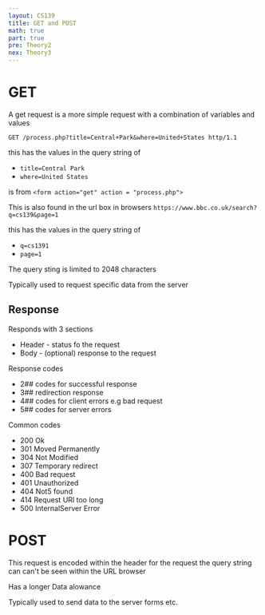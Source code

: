 ```yaml
---
layout: CS139
title: GET and POST
math: true
part: true
pre: Theory2
nex: Theory3
---
```

# GET
A get request is a more simple request with a combination of variables and values

`GET /process.php?title=Central+Park&where=United+States http/1.1`

this has the values in the query string of 
* `title=Central Park`
* `where=United States`

is from 
`<form action="get" action = "process.php">`

This is also found in the url box in browsers
`https://www.bbc.co.uk/search?q=cs139&page=1`

this has the values in the query string of 
* `q=cs1391`
* `page=1`

The query sting is limited to 2048 characters

Typically used to request specific data from the server
## Response
Responds with 3 sections
* Header - status fo the request
* Body - (optional) response to the request

Response codes

* 2## codes for successful response
* 3## redirection response
* 4## codes for client errors e.g bad request
* 5## codes for server errors

Common codes

* 200 Ok
* 301 Moved Permanently
* 304 Not Modified
* 307 Temporary redirect
* 400 Bad request
* 401 Unauthorized
* 404 Not5 found
* 414 Request URI too long
* 500 InternalServer Error

# POST
This request is encoded within the header for the request the query string can can't be seen within the URL browser

Has a longer Data alowance

Typically used to send data to the server forms etc.